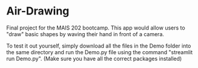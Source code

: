 # Air-Drawing
Final project for the MAIS 202 bootcamp. This app would allow users to "draw" basic shapes by waving their hand in front of a camera.

To test it out yourself, simply download all the files in the Demo folder into the same directory and run the Demo.py file using the command "streamlit run Demo.py". (Make sure you have all the correct packages installed)
